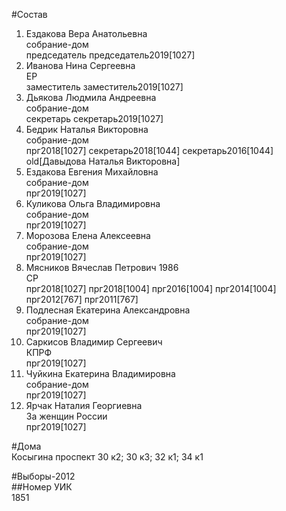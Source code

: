#Состав  
1. Ездакова Вера Анатольевна  
    собрание-дом  
    председатель председатель2019[1027]  
2. Иванова Нина Сергеевна  
    ЕР  
    заместитель заместитель2019[1027]  
3. Дьякова Людмила Андреевна  
    собрание-дом  
    секретарь секретарь2019[1027]  
4. Бедрик Наталья Викторовна  
    собрание-дом  
    прг2018[1027] секретарь2018[1044] секретарь2016[1044] old[Давыдова Наталья Викторовна]  
5. Ездакова Евгения Михайловна  
    собрание-дом  
    прг2019[1027]  
6. Куликова Ольга Владимировна  
    собрание-дом  
    прг2019[1027]  
7. Морозова Елена Алексеевна  
    собрание-дом  
    прг2019[1027]  
8. Мясников Вячеслав Петрович 1986  
    СР  
    прг2018[1027] прг2018[1004] прг2016[1004] прг2014[1004] прг2012[767] прг2011[767]  
9. Подлесная Екатерина Александровна  
    собрание-дом  
    прг2019[1027]  
10. Саркисов Владимир Сергеевич  
    КПРФ  
    прг2019[1027]  
11. Чуйкина Екатерина Владимировна  
    собрание-дом  
    прг2019[1027]  
12. Ярчак Наталия Георгиевна  
    За женщин России  
    прг2019[1027]  

#Дома  
Косыгина проспект 30 к2; 30 к3; 32 к1; 34 к1  
  
#Выборы-2012  
##Номер УИК  
1851  
